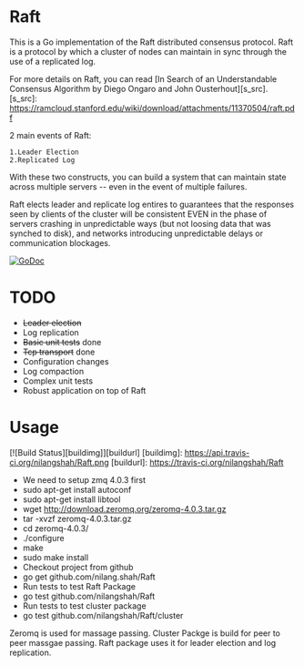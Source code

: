 Raft
====

This is a Go implementation of the Raft distributed consensus protocol. Raft is a protocol by which a cluster of nodes can maintain in sync through the use of a replicated log.

For more details on Raft, you can read [In Search of an Understandable Consensus Algorithm by Diego Ongaro and John Ousterhout][s_src].
 [s_src]: https://ramcloud.stanford.edu/wiki/download/attachments/11370504/raft.pdf

2 main events of Raft:

    1.Leader Election
    2.Replicated Log
    
With these two constructs, you can build a system that can maintain state across multiple servers -- even in the event of multiple failures.

Raft elects leader and replicate log entires to guarantees that the responses seen by clients of the cluster will be consistent EVEN in the phase of servers crashing in unpredictable ways (but not loosing data that was synched to disk), and networks introducing unpredictable delays or communication blockages.


[![GoDoc](https://godoc.org/github.com/nilangshah/Raft?status.png)](https://godoc.org/github.com/nilangshah/Raft)

TODO
====

* ~~Leader election~~
* Log replication 
* ~~Basic unit tests~~ done
* ~~Tcp transport~~ done
* Configuration changes
* Log compaction
* Complex unit tests
* Robust application on top of Raft
    
Usage
===== 

[![Build Status][buildimg]][buildurl]
[buildimg]: https://api.travis-ci.org/nilangshah/Raft.png
[buildurl]: https://travis-ci.org/nilangshah/Raft

* We need to setup zmq 4.0.3 first
 * sudo apt-get install autoconf
 * sudo apt-get install libtool
 * wget http://download.zeromq.org/zeromq-4.0.3.tar.gz
 * tar -xvzf zeromq-4.0.3.tar.gz
 * cd zeromq-4.0.3/ 
 * ./configure
 * make
 * sudo make install
* Checkout project from github
 * go get github.com/nilang.shah/Raft
* Run tests to test Raft Package
 * go test github.com/nilangshah/Raft
* Run tests to test cluster package
 * go test github.com/nilangshah/Raft/cluster

Zeromq is used for massage passing. Cluster Packge is build for peer to peer massgae passing. Raft package uses it for leader election and log replication.
